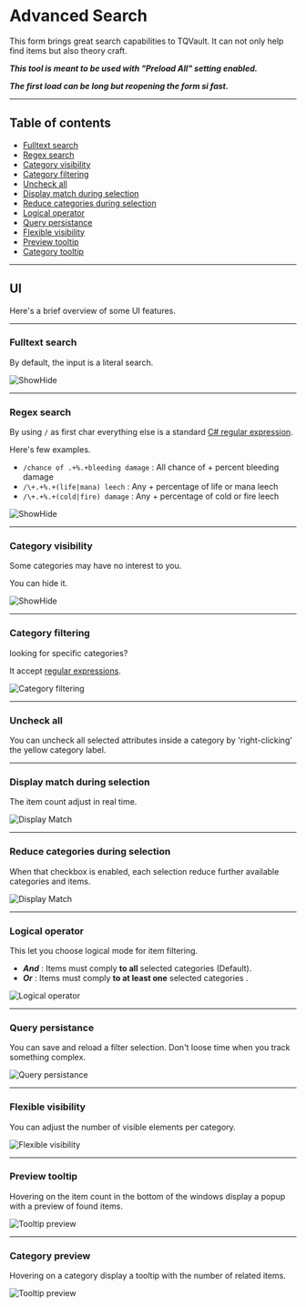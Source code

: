 # Advanced Search

This form brings great search capabilities to TQVault.
It can not only help find items but also theory craft.

_**This tool is meant to be used with "Preload All" setting enabled.**_

_**The first load can be long but reopening the form si fast.**_

---

## Table of contents
+ [Fulltext search](#Fulltext)
+ [Regex search](#Regex)
+ [Category visibility](#ShowHide)
+ [Category filtering](#CategoryFilter)
+ [Uncheck all](#UncheckAll)
+ [Display match during selection](#DispMatch)
+ [Reduce categories during selection](#Reduce)
+ [Logical operator](#AndOr)
+ [Query persistance](#Query)
+ [Flexible visibility](#Flexible)
+ [Preview tooltip](#Preview)
+ [Category tooltip](#CategoryPreview)

---

## <a id="UI"></a>UI
Here's a brief overview of some UI features.

---

### <a id="Fulltext"></a>Fulltext search
By default, the input is a literal search.

![ShowHide](advancedsearch/fulltext.png)

---

### <a id="Regex"></a>Regex search

By using `/` as first char everything else is a standard [C# regular expression](https://docs.microsoft.com/en-us/dotnet/standard/base-types/regular-expression-language-quick-reference).

Here's few examples.

- `/chance of .+%.+bleeding damage` : All chance of + percent bleeding damage
- `/\+.+%.+(life|mana) leech` : Any + percentage of life or mana leech
- `/\+.+%.+(cold|fire) damage` : Any + percentage of cold or fire leech

![ShowHide](advancedsearch/regex.png)

---

### <a id="ShowHide"></a>Category visibility
Some categories may have no interest to you.

You can hide it.

![ShowHide](advancedsearch/showhide.png)

---

### <a id="CategoryFilter"></a>Category filtering
looking for specific categories?

It accept [regular expressions](#Regex).

![Category filtering](advancedsearch/categoryfilter.png)

---

### <a id="UncheckAll"></a>Uncheck all
You can uncheck all selected attributes inside a category by 'right-clicking' the yellow category label.

---

### <a id="DispMatch"></a>Display match during selection
The item count adjust in real time.

![Display Match](advancedsearch/displaymatch.png)

---

### <a id="Reduce"></a>Reduce categories during selection
When that checkbox is enabled, each selection reduce further available categories and items.

![Display Match](advancedsearch/reduce.png)

---

### <a id="AndOr"></a>Logical operator
This let you choose logical mode for item filtering.
- _**And**_ : Items must comply **to all** selected categories (Default). 
- _**Or**_ :  Items must comply **to at least one** selected categories .

![Logical operator](advancedsearch/andor.png)

---

### <a id="Query"></a>Query persistance
You can save and reload a filter selection.
Don't loose time when you track something complex.

![Query persistance](advancedsearch/query.png)

---

### <a id="Flexible"></a>Flexible visibility
You can adjust the number of visible elements per category.

![Flexible visibility](advancedsearch/flexible.png)

---

### <a id="Preview"></a>Preview tooltip
Hovering on the item count in the bottom of the windows display a popup with a preview of found items.

![Tooltip preview](advancedsearch/tooltippreview.png)

---

### <a id="CategoryPreview"></a>Category preview
Hovering on a category display a tooltip with the number of related items.

![Tooltip preview](advancedsearch/tooltipitemcount.png)

